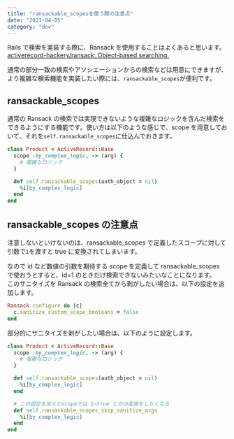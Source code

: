 ```yaml
---
title: "ransackable_scopesを使う際の注意点"
date: "2021-04-05"
category: "dev"
---
```


Rails で検索を実装する際に、Ransack を使用することはよくあると思います。
[activerecord-hackery/ransack: Object-based searching.](https://github.com/activerecord-hackery/ransack)

通常の部分一致の検索やアソシエーションからの検索などは用意にできますが、より複雑な検索機能を実装したい際には、`ransackable_scopes`が便利です。

## ransackable_scopes

通常の Ransack の検索では実現できないような複雑なロジックを含んだ検索をできるようにする機能です。使い方は以下のような感じで、scope を用意しておいて、それを`self.ransackable_scopes`に仕込んでおきます。

```rb:product.rb
class Product < ActiveRecord::Base
  scope :by_complex_logic, -> (arg) {
    # 複雑なロジック
  }

  def self.ransackable_scopes(auth_object = nil)
    %i[by_complex_logic]
  end
end
```

## ransackable_scopes の注意点

注意しないといけないのは、ransackable_scopes で定義したスコープに対して引数で`1`を渡すと true に変換されてしまいます。

なので id など数値の引数を期待する scope を定義して ransackable_scopes で使おうとすると、id=1 のときだけ検索できないみたいなことになります。  
このサニタイズを Ransack の検索全てから剥がしたい場合は、以下の設定を追加します。

```rb:config/initializers/ransack.rb
Ransack.configure do |c|
  c.sanitize_custom_scope_booleans = false
end
```

部分的にサニタイズを剥がしたい場合は、以下のように設定します。

```rb:product.rb
class Product < ActiveRecord::Base
  scope :by_complex_logic, -> (arg) {
    # 複雑なロジック
  }

  def self.ransackable_scopes(auth_object = nil)
    %i[by_complex_logic]
  end

  # この設定を加えたscopeでは 1→true とかの変換をしなくなる
  def self.ransackable_scopes_skip_sanitize_args
    %i[by_complex_logic]
  end
end
```
